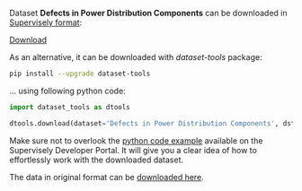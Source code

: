 Dataset **Defects in Power Distribution Components** can be downloaded in [Supervisely format](https://developer.supervisely.com/api-references/supervisely-annotation-json-format):

 [Download](https://assets.supervisely.com/supervisely-supervisely-assets-public/teams_storage/W/d/jE/Y5V0jOaEgdiQg45YvcpWQAkFrbAiv3Rr93DBcQexyTZXTASRYSH0W1H1uQYlL5HVsTOb1gRxkFKnFrI7MiVqP682VMZETb4EPJimimHuPpBnGR2PedPlySmL78QJ.tar)

As an alternative, it can be downloaded with *dataset-tools* package:
``` bash
pip install --upgrade dataset-tools
```

... using following python code:
``` python
import dataset_tools as dtools

dtools.download(dataset='Defects in Power Distribution Components', dst_dir='~/dataset-ninja/')
```
Make sure not to overlook the [python code example](https://developer.supervisely.com/getting-started/python-sdk-tutorials/iterate-over-a-local-project) available on the Supervisely Developer Portal. It will give you a clear idea of how to effortlessly work with the downloaded dataset.

The data in original format can be [downloaded here](https://zenodo.org/record/3972451/files/Electricity%20Components%20Defects.zip?download=1).